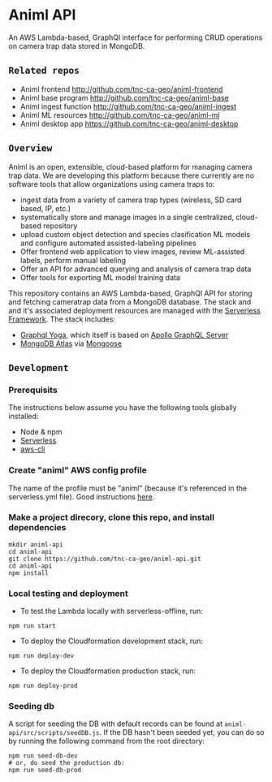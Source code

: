 # Animl API
An AWS Lambda-based, GraphQl interface for performing CRUD operations on camera 
trap data stored in MongoDB.

## `Related repos`

- Animl frontend          http://github.com/tnc-ca-geo/animl-frontend
- Animl base program      http://github.com/tnc-ca-geo/animl-base
- Animl ingest function   http://github.com/tnc-ca-geo/animl-ingest
- Animl ML resources      http://github.com/tnc-ca-geo/animl-ml
- Animl desktop app       https://github.com/tnc-ca-geo/animl-desktop

## `Overview`

Animl is an open, extensible, cloud-based platform for managing camera trap data.
We are developing this platform because there currently are no software tools that allow 
organizations using camera traps to:

- ingest data from a variety of camera trap types (wireless, SD card based, IP, etc.)
- systematically store and manage images in a single centralized, cloud-based repository
- upload custom object detection and species clasification ML models and configure 
automated assisted-labeling pipelines
- Offer frontend web application to view images, review ML-assisted labels, 
perform manual labeling
- Offer an API for advanced querying and analysis of camera trap data
- Offer tools for exporting ML model training data

This repository contains an AWS Lambda-based, GraphQl API for storing and 
fetching cameratrap data from a MongoDB database. The stack and and it's 
associated deployment resources are managed with the 
[Serverless Framework](serverless.com/). The stack includes:
- [Graphql Yoga](https://github.com/prisma-labs/graphql-yoga), which itself is 
based on [Apollo GraphQL Server](https://www.apollographql.com/docs/apollo-server/)
- [MongoDB Atlas](https://www.mongodb.com/cloud/atlas) via 
[Mongoose](https://mongoosejs.com/)

## `Development`

### Prerequisits
The instructions below assume you have the following tools globally installed:
- Node & npm
- [Serverless](https://www.serverless.com/framework/docs/getting-started/)
- [aws-cli](https://aws.amazon.com/cli/)

### Create "animl" AWS config profile
The name of the profile must be "animl" (because it's referenced in the 
serverless.yml file). Good instructions 
[here](https://www.serverless.com/framework/docs/providers/aws/guide/credentials/).

### Make a project direcory, clone this repo, and install dependencies
```
mkdir animl-api
cd animl-api
git clone https://github.com/tnc-ca-geo/animl-api.git
cd animl-api
npm install
```

### Local testing and deployment
- To test the Lambda locally with serverless-offline, run: 
```
npm run start
```

- To deploy the Cloudformation development stack, run: 
```
npm run deploy-dev
``` 

- To deploy the Cloudformation production stack, run: 
```
npm run deploy-prod
```

### Seeding db
A script for seeding the DB with default records can be found at
```animl-api/src/scripts/seedDB.js```. If the DB hasn't been seeded yet, 
you can do so by running the following command from the root directory:
```
npm run seed-db-dev 
# or, do seed the production db:
npm run seed-db-prod
```


